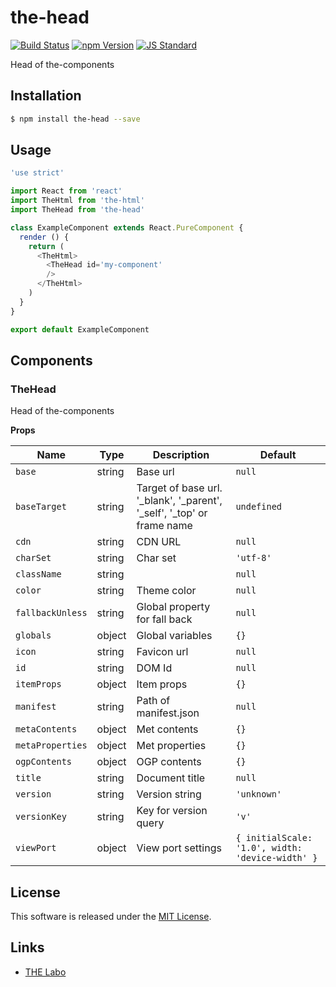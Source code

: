 the-head
==========

<!---
This file is generated by the-tmpl. Do not update manually.
--->

<!-- Badge Start -->
<a name="badges"></a>

[![Build Status][bd_travis_shield_url]][bd_travis_url]
[![npm Version][bd_npm_shield_url]][bd_npm_url]
[![JS Standard][bd_standard_shield_url]][bd_standard_url]

[bd_repo_url]: https://github.com/the-labo/the-head
[bd_travis_url]: http://travis-ci.org/the-labo/the-head
[bd_travis_shield_url]: http://img.shields.io/travis/the-labo/the-head.svg?style=flat
[bd_travis_com_url]: http://travis-ci.com/the-labo/the-head
[bd_travis_com_shield_url]: https://api.travis-ci.com/the-labo/the-head.svg?token=
[bd_license_url]: https://github.com/the-labo/the-head/blob/master/LICENSE
[bd_npm_url]: http://www.npmjs.org/package/the-head
[bd_npm_shield_url]: http://img.shields.io/npm/v/the-head.svg?style=flat
[bd_standard_url]: http://standardjs.com/
[bd_standard_shield_url]: https://img.shields.io/badge/code%20style-standard-brightgreen.svg

<!-- Badge End -->


<!-- Description Start -->
<a name="description"></a>

Head of the-components

<!-- Description End -->


<!-- Overview Start -->
<a name="overview"></a>



<!-- Overview End -->


<!-- Sections Start -->
<a name="sections"></a>

<!-- Section from "doc/guides/01.Installation.md.hbs" Start -->

<a name="section-doc-guides-01-installation-md"></a>

Installation
-----

```bash
$ npm install the-head --save
```


<!-- Section from "doc/guides/01.Installation.md.hbs" End -->

<!-- Section from "doc/guides/02.Usage.md.hbs" Start -->

<a name="section-doc-guides-02-usage-md"></a>

Usage
---------

```javascript
'use strict'

import React from 'react'
import TheHtml from 'the-html'
import TheHead from 'the-head'

class ExampleComponent extends React.PureComponent {
  render () {
    return (
      <TheHtml>
        <TheHead id='my-component'
        />
      </TheHtml>
    )
  }
}

export default ExampleComponent

```


<!-- Section from "doc/guides/02.Usage.md.hbs" End -->

<!-- Section from "doc/guides/03.Components.md.hbs" Start -->

<a name="section-doc-guides-03-components-md"></a>

Components
-----------

### TheHead

Head of the-components

**Props**

| Name | Type | Description | Default |
| --- | --- | ---- | ---- |
| `base` | string  | Base url | `null` |
| `baseTarget` | string  | Target of base url. '_blank', '_parent', '_self', '_top' or frame name | `undefined` |
| `cdn` | string  | CDN URL | `null` |
| `charSet` | string  | Char set | `'utf-8'` |
| `className` | string  |  | `null` |
| `color` | string  | Theme color | `null` |
| `fallbackUnless` | string  | Global property for fall back | `null` |
| `globals` | object  | Global variables | `{}` |
| `icon` | string  | Favicon url | `null` |
| `id` | string  | DOM Id | `null` |
| `itemProps` | object  | Item props | `{}` |
| `manifest` | string  | Path of manifest.json | `null` |
| `metaContents` | object  | Met contents | `{}` |
| `metaProperties` | object  | Met properties | `{}` |
| `ogpContents` | object  | OGP contents | `{}` |
| `title` | string  | Document title | `null` |
| `version` | string  | Version string | `'unknown'` |
| `versionKey` | string  | Key for version query | `'v'` |
| `viewPort` | object  | View port settings | `{ initialScale: '1.0', width: 'device-width' }` |


<!-- Section from "doc/guides/03.Components.md.hbs" End -->


<!-- Sections Start -->


<!-- LICENSE Start -->
<a name="license"></a>

License
-------
This software is released under the [MIT License](https://github.com/the-labo/the-head/blob/master/LICENSE).

<!-- LICENSE End -->


<!-- Links Start -->
<a name="links"></a>

Links
------

+ [THE Labo][t_h_e_labo_url]

[t_h_e_labo_url]: https://github.com/the-labo

<!-- Links End -->
